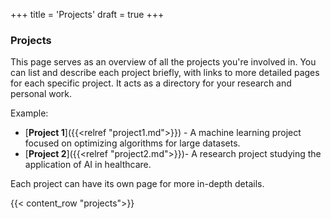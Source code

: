 +++
title = 'Projects'
draft = true
+++

### Projects

This page serves as an overview of all the projects you're involved in. You can list and describe each project briefly, with links to more detailed pages for each specific project. It acts as a directory for your research and personal work.

Example:

- [**Project 1**]({{<relref "project1.md">}}) - A machine learning project focused on optimizing algorithms for large datasets.
- [**Project 2**]({{<relref "project2.md">}})- A research project studying the application of AI in healthcare.

Each project can have its own page for more in-depth details.

{{< content_row "projects">}}